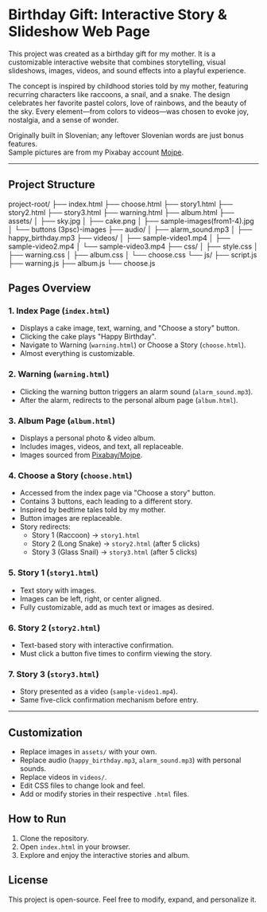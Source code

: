 # Birthday Gift: Interactive Story & Slideshow Web Page

This project was created as a birthday gift for my mother. It is a customizable interactive website that combines storytelling, visual slideshows, images, videos, and sound effects into a playful experience.  

The concept is inspired by childhood stories told by my mother, featuring recurring characters like raccoons, a snail, and a snake. The design celebrates her favorite pastel colors, love of rainbows, and the beauty of the sky. Every element—from colors to videos—was chosen to evoke joy, nostalgia, and a sense of wonder.  

Originally built in Slovenian; any leftover Slovenian words are just bonus features.  
Sample pictures are from my Pixabay account [Mojpe](https://pixabay.com/users/mojpe-885231/).

---

## Project Structure

project-root/
├── index.html
├── choose.html
├── story1.html
├── story2.html
├── story3.html
├── warning.html
├── album.html
├── assets/
│   ├── sky.jpg
│   ├── cake.png
│   ├── sample-images(from1-4).jpg
│   └── buttons (3psc)-images
├── audio/
│   ├── alarm_sound.mp3
│   ├── happy_birthday.mp3
├── videos/
│   ├── sample-video1.mp4
│   ├── sample-video2.mp4
│   └──  sample-video3.mp4
├── css/
│   ├── style.css
│   ├── warning.css
│   ├── album.css
│   └── choose.css
└── js/
    ├── script.js
    ├── warning.js
    ├── album.js
    └── choose.js


## Pages Overview

### 1. Index Page (`index.html`)
- Displays a cake image, text, warning, and "Choose a story" button.  
- Clicking the cake plays "Happy Birthday".  
- Navigate to Warning (`warning.html`) or Choose a Story (`choose.html`).  
- Almost everything is customizable.

### 2. Warning (`warning.html`)
- Clicking the warning button triggers an alarm sound (`alarm_sound.mp3`).  
- After the alarm, redirects to the personal album page (`album.html`).

### 3. Album Page (`album.html`)
- Displays a personal photo & video album.  
- Includes images, videos, and text, all replaceable.  
- Images sourced from [Pixabay/Mojpe](https://pixabay.com/users/mojpe-885231/).  

### 4. Choose a Story (`choose.html`)
- Accessed from the index page via "Choose a story" button.  
- Contains 3 buttons, each leading to a different story.  
- Inspired by bedtime tales told by my mother.  
- Button images are replaceable.  
- Story redirects:  
  - Story 1 (Raccoon) → `story1.html`  
  - Story 2 (Long Snake) → `story2.html` (after 5 clicks)  
  - Story 3 (Glass Snail) → `story3.html` (after 5 clicks)

### 5. Story 1 (`story1.html`)
- Text story with images.  
- Images can be left, right, or center aligned.  
- Fully customizable, add as much text or images as desired.

### 6. Story 2 (`story2.html`)
- Text-based story with interactive confirmation.  
- Must click a button five times to confirm viewing the story.

### 7. Story 3 (`story3.html`)
- Story presented as a video (`sample-video1.mp4`).  
- Same five-click confirmation mechanism before entry.

------- 

## Customization
- Replace images in `assets/` with your own.  
- Replace audio (`happy_birthday.mp3`, `alarm_sound.mp3`) with personal sounds.  
- Replace videos in `videos/`.  
- Edit CSS files to change look and feel.  
- Add or modify stories in their respective `.html` files.  

## How to Run
1. Clone the repository.  
2. Open `index.html` in your browser.  
3. Explore and enjoy the interactive stories and album.

## License
This project is open-source. Feel free to modify, expand, and personalize it.